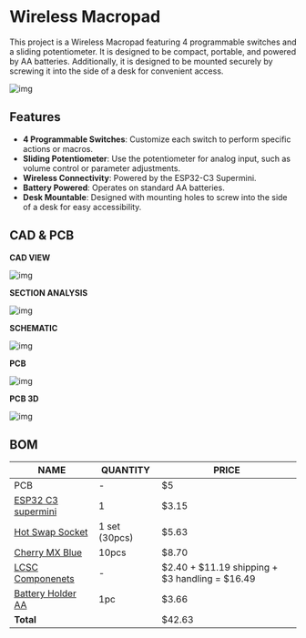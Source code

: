 # Wireless Macropad

This project is a Wireless Macropad featuring 4 programmable switches and a sliding potentiometer. It is designed to be compact, portable, and powered by AA batteries. Additionally, it is designed to be mounted securely by screwing it into the side of a desk for convenient access.

![img](https://hc-cdn.hel1.your-objectstorage.com/s/v3/ab5a298c8550029fade307b1ad8e206af1ac0554_image.png)

## Features

- **4 Programmable Switches**: Customize each switch to perform specific actions or macros.  
- **Sliding Potentiometer**: Use the potentiometer for analog input, such as volume control or parameter adjustments.  
- **Wireless Connectivity**: Powered by the ESP32-C3 Supermini.  
- **Battery Powered**: Operates on standard AA batteries.  
- **Desk Mountable**: Designed with mounting holes to screw into the side of a desk for easy accessibility.  

## CAD & PCB

**CAD VIEW**

![img](https://hc-cdn.hel1.your-objectstorage.com/s/v3/01cfc309fc3767d004b711a99b33e1d32430c5f5_image.png)

**SECTION ANALYSIS**

![img](https://hc-cdn.hel1.your-objectstorage.com/s/v3/900d8ae302d6afb32beb201b92a9085ac0ce7776_image.png)


**SCHEMATIC**

![img](https://hc-cdn.hel1.your-objectstorage.com/s/v3/79e3e7a90f9a64b763c3466c5555fbf717d2bd21_image.png)

**PCB**

![img](https://hc-cdn.hel1.your-objectstorage.com/s/v3/9640f6613d6d54d20e8c2bc2b47695b8ecb8a9d6_image.png)


**PCB 3D**

![img](https://hc-cdn.hel1.your-objectstorage.com/s/v3/66cac1135bd128ab62dc13e0501a4cbbeb19806f_image.png)
 


## BOM


| NAME                                                                                                                                                                                                                                                                                                                                                                                                                                                                                                        | QUANTITY      | PRICE                                          |
| ----------------------------------------------------------------------------------------------------------------------------------------------------------------------------------------------------------------------------------------------------------------------------------------------------------------------------------------------------------------------------------------------------------------------------------------------------------------------------------------------------------- | ------------- | ---------------------------------------------- |
| PCB                                                                                                                                                                                                                                                                                                                                                                                                                                                                                                         | -             | $5                                             |
| [ESP32 C3 supermini](https://www.aliexpress.com/item/1005007205044247.html?spm=a2g0o.productlist.main.5.5a7f262dfTVKQD&algo_pvid=1eede2e5-1cc1-4283-b602-e08dd9c403dd&algo_exp_id=1eede2e5-1cc1-4283-b602-e08dd9c403dd-4&pdp_ext_f=%7B%22order%22%3A%222274%22%2C%22eval%22%3A%221%22%7D&pdp_npi=4%40dis%21CAD%213.15%213.15%21%21%212.22%212.22%21%402103247017540179610048386ee377%2112000039797197683%21sea%21CA%216156843420%21X&curPageLogUid=HdwUlYQq8eBm&utparam-url=scene%3Asearch%7Cquery_from%3A) | 1             | $3.15                                          |
| [Hot Swap Socket](https://www.aliexpress.com/item/1005004290562374.html?spm=a2g0o.productlist.main.3.616d29e4yF2qrf&algo_pvid=1141f837-77cc-4588-bdc5-0e161e4481eb&algo_exp_id=1141f837-77cc-4588-bdc5-0e161e4481eb-2&pdp_ext_f=%7B%22order%22%3A%22220%22%2C%22eval%22%3A%221%22%7D&pdp_npi=4%40dis%21CAD%215.89%215.89%21%21%214.15%214.15%21%402101e9a217540180080495291eba58%2112000028647038706%21sea%21CA%216156843420%21X&curPageLogUid=tFYdHetldozq&utparam-url=scene%3Asearch%7Cquery_from%3A)     | 1 set (30pcs) | $5.63                                          |
| [Cherry MX Blue](https://www.aliexpress.com/item/1005006255961111.html?spm=a2g0o.productlist.main.1.7068524enDcDup&algo_pvid=4178a07f-00ad-4589-bf85-ae13dfa71100&algo_exp_id=4178a07f-00ad-4589-bf85-ae13dfa71100-0&pdp_ext_f=%7B%22order%22%3A%221029%22%2C%22eval%22%3A%221%22%7D&pdp_npi=4%40dis%21CAD%219.54%219.19%21%21%2148.57%2146.80%21%4021030ea417540180537664854ec2f4%2112000036489552483%21sea%21CA%216156843420%21X&curPageLogUid=AZroiK1A2IMI&utparam-url=scene%3Asearch%7Cquery_from%3A)   | 10pcs         | $8.70                                          |
| [LCSC Componenets](./src/Production/BOM.csv)                                                                                                                                                                                                                                                                                                                                                                                                                                                                                        | -             | $2.40 + $11.19 shipping + $3 handling = $16.49 |
| [Battery Holder AA](https://www.aliexpress.com/item/1005006225310014.html?spm=a2g0o.productlist.main.3.6dd933faqq2f6Q&algo_pvid=98e3b221-db1d-4430-a536-f901dd5ecfdf&algo_exp_id=98e3b221-db1d-4430-a536-f901dd5ecfdf-2&pdp_ext_f=%7B%22order%22%3A%222433%22%2C%22eval%22%3A%221%22%7D&pdp_npi=4%40dis%21CAD%213.06%213.06%21%21%212.16%212.16%21%402103245417540182318151789e4e6b%2112000036358597894%21sea%21CA%216156843420%21X&curPageLogUid=M5lM6qqQZ8yf&utparam-url=scene%3Asearch%7Cquery_from%3A)  | 1pc           | $3.66                                          |
| **Total**                                                                                                                                                                                                                                                                                                                                                                                                                                                                                                   |               | $42.63                                         |
